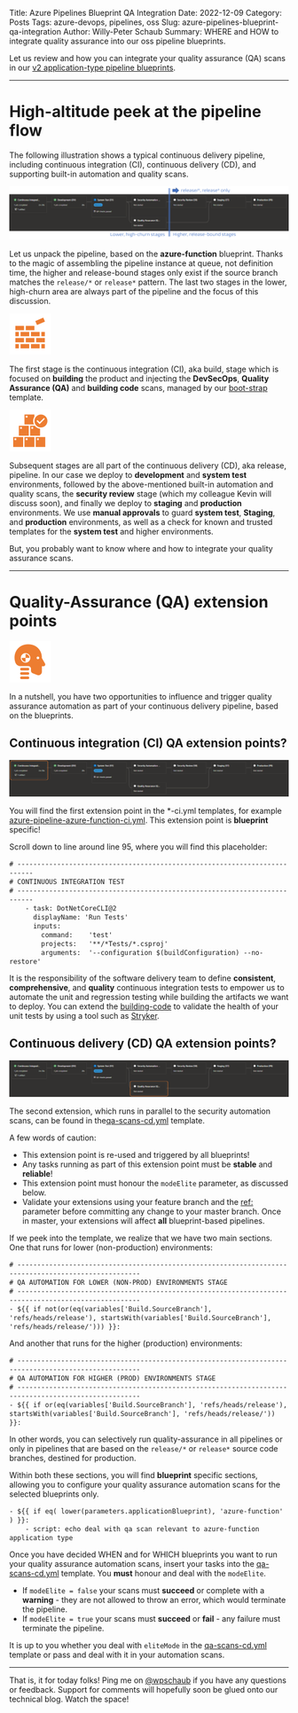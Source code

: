 Title: Azure Pipelines Blueprint QA Integration
Date: 2022-12-09
Category: Posts 
Tags: azure-devops, pipelines, oss
Slug: azure-pipelines-blueprint-qa-integration
Author: Willy-Peter Schaub
Summary: WHERE and HOW to integrate quality assurance into our oss pipeline blueprints.

Let us review and how you can integrate your quality assurance (QA) scans in our [v2 application-type pipeline blueprints](https://github.com/WorkSafeBC-Common-Engineering/AzureDevOps.Automation.Pipeline.Templates.v2).

---

# High-altitude peek at the pipeline flow

The following illustration shows a typical continuous delivery pipeline, including continuous integration (CI), continuous delivery (CD), and supporting built-in automation and quality scans. 

![Flow](../images/azure-pipelines-blueprint-qa-integration-1.png)

Let us unpack the pipeline, based on the **azure-function** blueprint. Thanks to the magic of assembling the pipeline instance at queue, not definition time, the higher and release-bound stages only exist if the source branch matches the ```release/*``` or ```release*``` pattern. The last two stages in the lower, high-churn area are always part of the pipeline and the focus of this discussion.

![Build](../images/azure-pipelines-blueprint-qa-integration-0-build.png)

The first stage is the continuous integration (CI), aka build, stage which is focused on **building** the product and injecting the **DevSecOps**, **Quality Assurance (QA)** and **building code** scans, managed by our [boot-strap](https://github.com/WorkSafeBC-Common-Engineering/AzureDevOps.Automation.Pipeline.Templates.v2/blob/master/templates/boot-strap.yml) template.

![Delivery](../images/azure-pipelines-blueprint-qa-integration-0-deploy.png)

Subsequent stages are all part of the continuous delivery (CD), aka release, pipeline. In our case we deploy to **development** and **system test** environments, followed by the above-mentioned built-in automation and quality scans, the **security review** stage (which my colleague Kevin will discuss soon), and finally we deploy to **staging** and **production** environments. We use **manual approvals** to guard **system test**, **Staging**, and **production** environments, as well as a check for known and trusted templates for the **system test** and higher environments.

But, you probably want to know where and how to integrate your quality assurance scans.

---

# Quality-Assurance (QA) extension points

![Delivery](../images/azure-pipelines-blueprint-qa-integration-0-qa.png)

In a nutshell, you have two opportunities to influence and trigger quality assurance automation as part of your continuous delivery pipeline, based on the blueprints. 

## Continuous integration (CI) QA extension points?

![CI Integration](../images/azure-pipelines-blueprint-qa-integration-2.png)

You will find the first extension point in the *-ci.yml templates, for example [azure-pipeline-azure-function-ci.yml](https://github.com/WorkSafeBC-Common-Engineering/AzureDevOps.Automation.Pipeline.Templates.v2/blob/master/blueprints/azure-function/azure-pipeline-azure-function-ci.yml). This extension point is **blueprint** specific!

Scroll down to line around line 95, where you will find this placeholder:

```
# --------------------------------------------------------------------------
# CONTINUOUS INTEGRATION TEST
# --------------------------------------------------------------------------
    - task: DotNetCoreCLI@2
      displayName: 'Run Tests'
      inputs:
        command:    'test'
        projects:   '**/*Tests/*.csproj'
        arguments:  '--configuration $(buildConfiguration) --no-restore'
```

It is the responsibility of the software delivery team to define **consistent**, **comprehensive**, and **quality** continuous integration tests to empower us to automate the unit and regression testing while building the artifacts we want to deploy. You can extend the [building-code](https://github.com/WorkSafeBC-Common-Engineering/AzureDevOps.Automation.Pipeline.Templates.v2/blob/master/templates/building-code/building-code.yml) to validate the health of your unit tests by using a tool such as [Stryker](https://stryker-mutator.io/).


## Continuous delivery (CD) QA extension points?

![CD Integration](../images/azure-pipelines-blueprint-qa-integration-3.png)

The second extension, which runs in parallel to the security automation scans, can be found in the[qa-scans-cd.yml](https://github.com/WorkSafeBC-Common-Engineering/AzureDevOps.Automation.Pipeline.Templates.v2/blob/master/templates/qa/qa-scans-cd.yml) template.

A few words of caution:

- This extension point is re-used and triggered by all blueprints!
- Any tasks running as part of this extension point must be **stable** and **reliable**!
- This extension point must honour the ```modeElite``` parameter, as discussed below.
- Validate your extensions using your feature branch and the [ref:](https://learn.microsoft.com/en-us/azure/devops/pipelines/process/resources?view=azure-devops&tabs=schema#define-a-repositories-resource) parameter before committing any change to your master branch. Once in master, your extensions will affect **all** blueprint-based pipelines.

If we peek into the template, we realize that we have two main sections. One that runs for lower (non-production) environments:

```
# -----------------------------------------------------------------------------------------------------
# QA AUTOMATION FOR LOWER (NON-PROD) ENVIRONMENTS STAGE
# -----------------------------------------------------------------------------------------------------
- ${{ if not(or(eq(variables['Build.SourceBranch'], 'refs/heads/release'), startsWith(variables['Build.SourceBranch'], 'refs/heads/release/'))) }}:
```

And another that runs for the higher (production) environments:

```
# -----------------------------------------------------------------------------------------------------
# QA AUTOMATION FOR HIGHER (PROD) ENVIRONMENTS STAGE
# -----------------------------------------------------------------------------------------------------
- ${{ if or(eq(variables['Build.SourceBranch'], 'refs/heads/release'), startsWith(variables['Build.SourceBranch'], 'refs/heads/release/')) }}:
```

In other words, you can selectively run quality-assurance in all pipelines or only in pipelines that are based on the ```release/*``` or ```release*``` source code branches, destined for production.

Within both these sections, you will find **blueprint** specific sections, allowing you to configure your quality assurance automation scans for the selected blueprints only.

```
- ${{ if eq( lower(parameters.applicationBlueprint), 'azure-function' ) }}:
    - script: echo deal with qa scan relevant to azure-function application type
```

Once you have decided WHEN and for WHICH blueprints you want to run your quality assurance automation scans, insert your tasks into the [qa-scans-cd.yml](https://github.com/WorkSafeBC-Common-Engineering/AzureDevOps.Automation.Pipeline.Templates.v2/blob/master/templates/qa/qa-scans-cd.yml) template. You **must** honour and deal with the ```modeElite```. 

- If ```modeElite = false``` your scans must **succeed** or complete with a **warning** - they are not allowed to throw an error, which would terminate the pipeline.
- If ```modeElite = true``` your scans must **succeed** or **fail** - any failure must terminate the pipeline.

It is up to you whether you deal with ```eliteMode``` in the [qa-scans-cd.yml](https://github.com/WorkSafeBC-Common-Engineering/AzureDevOps.Automation.Pipeline.Templates.v2/blob/master/templates/qa/qa-scans-cd.yml) template or pass and deal with it in your automation scans.



---

That is, it for today folks! Ping me on [@wpschaub](https://twitter.com/wpschaub) if you have any questions or feedback. Support for comments will hopefully soon be glued onto our technical blog. Watch the space!

